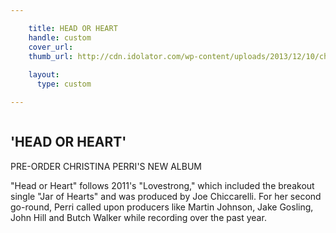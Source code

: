 ```yaml
---

    title: HEAD OR HEART
    handle: custom
    cover_url: 
    thumb_url: http://cdn.idolator.com/wp-content/uploads/2013/12/10/christina-perri-600x450.jpg
    
    layout:
      type: custom

---
```

<style>
  article.page.custom {
    background-color: #f1f1f1;
  }

  article.page .cover-image {
    box-sizing: border-box;
    height: 50%;
    border-bottom: 10px solid #666666;
    text-align: center;
  }

  article.page .cover-image img {
    max-width: 100%;
    max-height: 100%;
  }

  article.page .content {
    height: 50%;
    text-align: center;
  }

  article.page .album {
    display: inline-block;
    width: 100%;
    height: 100%;
    text-align: left;
  }

  article.page .album .thumb {
    float: left;
    margin: 0 30px 30px 0;
    width: 300px;
    border: 1px solid #ddd;
  }

  article.page .album .title {
    margin-top: 1em;
  }

  article.page .album .subtitle {
    margin: 0 0 0.5em;
  }

  article.page .album .description {
    clear: none;
  }

  article.page .pre-order {
    margin-bottom: 15px;
    width: 150px;
  }

  @media only screen and (min-width: 768px) {
    article.page .cover-image img {
      max-width: initial;
      max-height: initial;
      height: 100%;
    }

    article.page .album {
      overflow: hidden;
      width: 45em;
    }
  }
</style>

<div class="cover-image">
  <img src="assets/header-banner.jpg" alt="">
</div>

<div class="content">
  <div class="album">
    <img class="thumb" src="http://a3.mzstatic.com/us/r30/Music4/v4/70/42/f0/7042f022-5307-481d-4c8a-659a9159efe5/075679944405.600x600-75.jpg" alt="">
    <h2 class="title">'HEAD OR HEART'</h2>
    <p class="subtitle">PRE-ORDER CHRISTINA PERRI'S NEW ALBUM</p>
    <p class="description">"Head or Heart" follows 2011's "Lovestrong," which included the breakout single "Jar of Hearts" and was produced by Joe Chiccarelli. For her second go-round, Perri called upon producers like Martin Johnson, Jake Gosling, John Hill and Butch Walker while recording over the past year.</p>
    <img class="pre-order" src="http://www.bloodbrotherfilm.com/wp-content/uploads/2013/01/small_preorder_on_itunes_badge_usuk_110x40_0801.png" alt="">
  </div>
</div>
